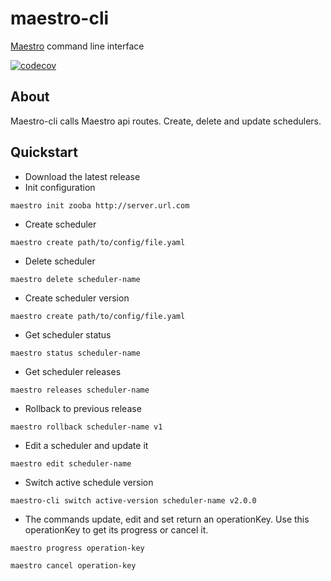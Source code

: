 # maestro-cli
[Maestro](https://github.com/topfreegames/maestro) command line interface

[![codecov](https://codecov.io/gh/topfreegames/maestro-cli/branch/next/graph/badge.svg?token=IJIA498X2D)](https://codecov.io/gh/topfreegames/maestro-cli)

## About
Maestro-cli calls Maestro api routes. Create, delete and update schedulers.

## Quickstart
* Download the latest release
* Init configuration
```
maestro init zooba http://server.url.com
```
* Create scheduler
```
maestro create path/to/config/file.yaml
```
* Delete scheduler
```
maestro delete scheduler-name
```
* Create scheduler version
```
maestro create path/to/config/file.yaml
```
* Get scheduler status
```
maestro status scheduler-name
```
* Get scheduler releases
```
maestro releases scheduler-name
```
* Rollback to previous release
```
maestro rollback scheduler-name v1
```
* Edit a scheduler and update it
```
maestro edit scheduler-name
```
* Switch active schedule version
```
maestro-cli switch active-version scheduler-name v2.0.0
```
* The commands update, edit and set return an operationKey. Use this operationKey to get its progress or cancel it.
```
maestro progress operation-key
```
```
maestro cancel operation-key
```
